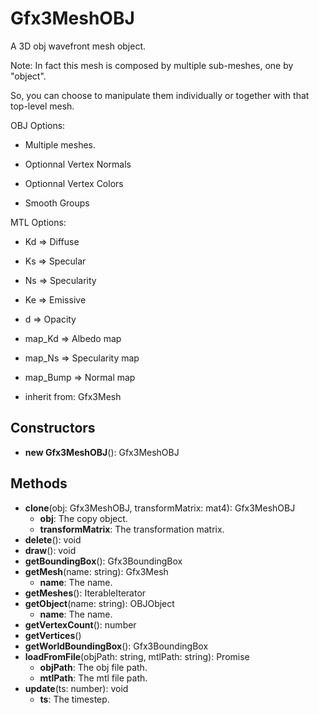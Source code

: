 # Gfx3MeshOBJ

A 3D obj wavefront mesh object.
Note: In fact this mesh is composed by multiple sub-meshes, one by "object".
So, you can choose to manipulate them individually or together with that top-level mesh.

OBJ Options:
- Multiple meshes.
- Optionnal Vertex Normals
- Optionnal Vertex Colors
- Smooth Groups

MTL Options:
- Kd => Diffuse
- Ks => Specular
- Ns => Specularity
- Ke => Emissive
- d  => Opacity
- map_Kd => Albedo map
- map_Ns => Specularity map
- map_Bump => Normal map
- inherit from: Gfx3Mesh
## Constructors
* **new Gfx3MeshOBJ**(): Gfx3MeshOBJ   
## Methods
* **clone**(obj: Gfx3MeshOBJ, transformMatrix: mat4): Gfx3MeshOBJ   
  * **obj**: The copy object.
  * **transformMatrix**: The transformation matrix.
* **delete**(): void   
* **draw**(): void   
* **getBoundingBox**(): Gfx3BoundingBox   
* **getMesh**(name: string): Gfx3Mesh   
  * **name**: The name.
* **getMeshes**(): IterableIterator   
* **getObject**(name: string): OBJObject   
  * **name**: The name.
* **getVertexCount**(): number   
* **getVertices**()   
* **getWorldBoundingBox**(): Gfx3BoundingBox   
* **loadFromFile**(objPath: string, mtlPath: string): Promise   
  * **objPath**: The obj file path.
  * **mtlPath**: The mtl file path.
* **update**(ts: number): void   
  * **ts**: The timestep.
